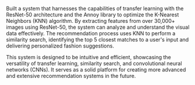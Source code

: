 Built a system that harnesses the capabilities of transfer learning with the ResNet-50 architecture and the Annoy library to optimize the K-Nearest Neighbors (KNN) algorithm. By extracting features from over 30,000+ images using ResNet-50, the system can analyze and understand the visual data effectively. The recommendation process uses KNN to perform a similarity search, identifying the top 5 closest matches to a user's input and delivering personalized fashion suggestions.

This system is designed to be intuitive and efficient, showcasing the versatility of transfer learning, similarity search, and convolutional neural networks (CNNs). It serves as a solid platform for creating more advanced and extensive recommendation systems in the future.
